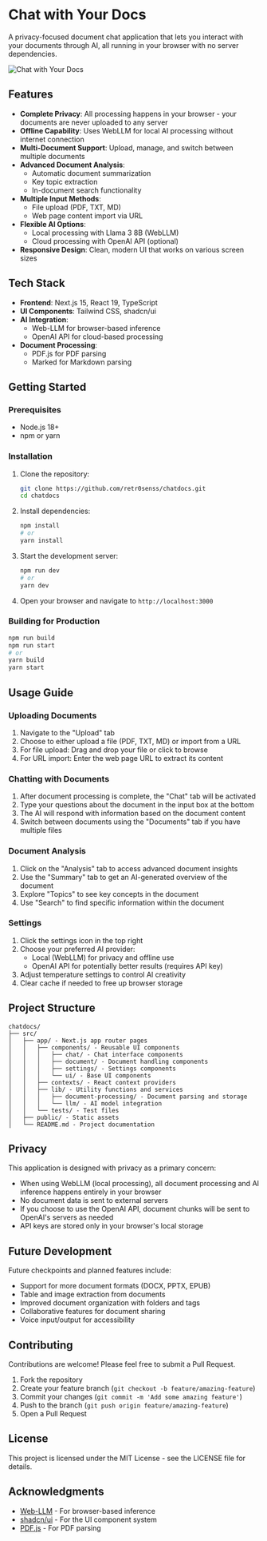 # Chat with Your Docs

A privacy-focused document chat application that lets you interact with your documents through AI, all running in your browser with no server dependencies.

![Chat with Your Docs](https://github.com/retr0senss/chatdocs/assets/screenshot.png)

## Features

- **Complete Privacy**: All processing happens in your browser - your documents are never uploaded to any server
- **Offline Capability**: Uses WebLLM for local AI processing without internet connection
- **Multi-Document Support**: Upload, manage, and switch between multiple documents
- **Advanced Document Analysis**:
  - Automatic document summarization
  - Key topic extraction
  - In-document search functionality
- **Multiple Input Methods**:
  - File upload (PDF, TXT, MD)
  - Web page content import via URL
- **Flexible AI Options**:
  - Local processing with Llama 3 8B (WebLLM)
  - Cloud processing with OpenAI API (optional)
- **Responsive Design**: Clean, modern UI that works on various screen sizes

## Tech Stack

- **Frontend**: Next.js 15, React 19, TypeScript
- **UI Components**: Tailwind CSS, shadcn/ui
- **AI Integration**:
  - Web-LLM for browser-based inference
  - OpenAI API for cloud-based processing
- **Document Processing**:
  - PDF.js for PDF parsing
  - Marked for Markdown parsing

## Getting Started

### Prerequisites

- Node.js 18+
- npm or yarn

### Installation

1. Clone the repository:

   ```bash
   git clone https://github.com/retr0senss/chatdocs.git
   cd chatdocs
   ```

2. Install dependencies:

   ```bash
   npm install
   # or
   yarn install
   ```

3. Start the development server:

   ```bash
   npm run dev
   # or
   yarn dev
   ```

4. Open your browser and navigate to `http://localhost:3000`

### Building for Production

```bash
npm run build
npm run start
# or
yarn build
yarn start
```

## Usage Guide

### Uploading Documents

1. Navigate to the "Upload" tab
2. Choose to either upload a file (PDF, TXT, MD) or import from a URL
3. For file upload: Drag and drop your file or click to browse
4. For URL import: Enter the web page URL to extract its content

### Chatting with Documents

1. After document processing is complete, the "Chat" tab will be activated
2. Type your questions about the document in the input box at the bottom
3. The AI will respond with information based on the document content
4. Switch between documents using the "Documents" tab if you have multiple files

### Document Analysis

1. Click on the "Analysis" tab to access advanced document insights
2. Use the "Summary" tab to get an AI-generated overview of the document
3. Explore "Topics" to see key concepts in the document
4. Use "Search" to find specific information within the document

### Settings

1. Click the settings icon in the top right
2. Choose your preferred AI provider:
   - Local (WebLLM) for privacy and offline use
   - OpenAI API for potentially better results (requires API key)
3. Adjust temperature settings to control AI creativity
4. Clear cache if needed to free up browser storage

## Project Structure

```
chatdocs/
├── src/
│   ├── app/ - Next.js app router pages
│   │   ├── components/ - Reusable UI components
│   │   │   ├── chat/ - Chat interface components
│   │   │   ├── document/ - Document handling components
│   │   │   ├── settings/ - Settings components
│   │   │   └── ui/ - Base UI components
│   │   ├── contexts/ - React context providers
│   │   ├── lib/ - Utility functions and services
│   │   │   ├── document-processing/ - Document parsing and storage
│   │   │   └── llm/ - AI model integration
│   │   └── tests/ - Test files
│   ├── public/ - Static assets
│   └── README.md - Project documentation
```

## Privacy

This application is designed with privacy as a primary concern:

- When using WebLLM (local processing), all document processing and AI inference happens entirely in your browser
- No document data is sent to external servers
- If you choose to use the OpenAI API, document chunks will be sent to OpenAI's servers as needed
- API keys are stored only in your browser's local storage

## Future Development

Future checkpoints and planned features include:

- Support for more document formats (DOCX, PPTX, EPUB)
- Table and image extraction from documents
- Improved document organization with folders and tags
- Collaborative features for document sharing
- Voice input/output for accessibility

## Contributing

Contributions are welcome! Please feel free to submit a Pull Request.

1. Fork the repository
2. Create your feature branch (`git checkout -b feature/amazing-feature`)
3. Commit your changes (`git commit -m 'Add some amazing feature'`)
4. Push to the branch (`git push origin feature/amazing-feature`)
5. Open a Pull Request

## License

This project is licensed under the MIT License - see the LICENSE file for details.

## Acknowledgments

- [Web-LLM](https://github.com/mlc-ai/web-llm) - For browser-based inference
- [shadcn/ui](https://ui.shadcn.com/) - For the UI component system
- [PDF.js](https://mozilla.github.io/pdf.js/) - For PDF parsing
